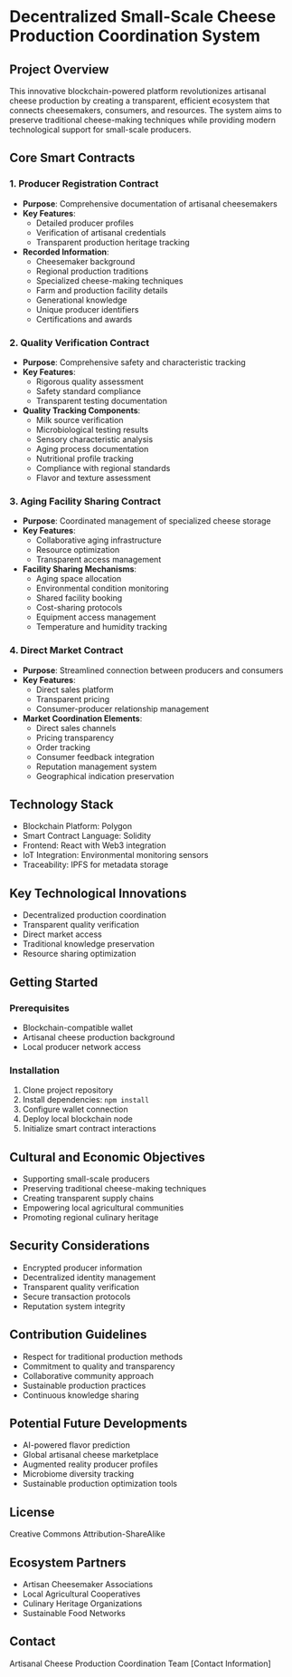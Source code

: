 # Decentralized Small-Scale Cheese Production Coordination System

## Project Overview

This innovative blockchain-powered platform revolutionizes artisanal cheese production by creating a transparent, efficient ecosystem that connects cheesemakers, consumers, and resources. The system aims to preserve traditional cheese-making techniques while providing modern technological support for small-scale producers.

## Core Smart Contracts

### 1. Producer Registration Contract
- **Purpose**: Comprehensive documentation of artisanal cheesemakers
- **Key Features**:
    - Detailed producer profiles
    - Verification of artisanal credentials
    - Transparent production heritage tracking
- **Recorded Information**:
    - Cheesemaker background
    - Regional production traditions
    - Specialized cheese-making techniques
    - Farm and production facility details
    - Generational knowledge
    - Unique producer identifiers
    - Certifications and awards

### 2. Quality Verification Contract
- **Purpose**: Comprehensive safety and characteristic tracking
- **Key Features**:
    - Rigorous quality assessment
    - Safety standard compliance
    - Transparent testing documentation
- **Quality Tracking Components**:
    - Milk source verification
    - Microbiological testing results
    - Sensory characteristic analysis
    - Aging process documentation
    - Nutritional profile tracking
    - Compliance with regional standards
    - Flavor and texture assessment

### 3. Aging Facility Sharing Contract
- **Purpose**: Coordinated management of specialized cheese storage
- **Key Features**:
    - Collaborative aging infrastructure
    - Resource optimization
    - Transparent access management
- **Facility Sharing Mechanisms**:
    - Aging space allocation
    - Environmental condition monitoring
    - Shared facility booking
    - Cost-sharing protocols
    - Equipment access management
    - Temperature and humidity tracking

### 4. Direct Market Contract
- **Purpose**: Streamlined connection between producers and consumers
- **Key Features**:
    - Direct sales platform
    - Transparent pricing
    - Consumer-producer relationship management
- **Market Coordination Elements**:
    - Direct sales channels
    - Pricing transparency
    - Order tracking
    - Consumer feedback integration
    - Reputation management system
    - Geographical indication preservation

## Technology Stack
- Blockchain Platform: Polygon
- Smart Contract Language: Solidity
- Frontend: React with Web3 integration
- IoT Integration: Environmental monitoring sensors
- Traceability: IPFS for metadata storage

## Key Technological Innovations
- Decentralized production coordination
- Transparent quality verification
- Direct market access
- Traditional knowledge preservation
- Resource sharing optimization

## Getting Started

### Prerequisites
- Blockchain-compatible wallet
- Artisanal cheese production background
- Local producer network access

### Installation
1. Clone project repository
2. Install dependencies: `npm install`
3. Configure wallet connection
4. Deploy local blockchain node
5. Initialize smart contract interactions

## Cultural and Economic Objectives
- Supporting small-scale producers
- Preserving traditional cheese-making techniques
- Creating transparent supply chains
- Empowering local agricultural communities
- Promoting regional culinary heritage

## Security Considerations
- Encrypted producer information
- Decentralized identity management
- Transparent quality verification
- Secure transaction protocols
- Reputation system integrity

## Contribution Guidelines
- Respect for traditional production methods
- Commitment to quality and transparency
- Collaborative community approach
- Sustainable production practices
- Continuous knowledge sharing

## Potential Future Developments
- AI-powered flavor prediction
- Global artisanal cheese marketplace
- Augmented reality producer profiles
- Microbiome diversity tracking
- Sustainable production optimization tools

## License
Creative Commons Attribution-ShareAlike

## Ecosystem Partners
- Artisan Cheesemaker Associations
- Local Agricultural Cooperatives
- Culinary Heritage Organizations
- Sustainable Food Networks

## Contact
Artisanal Cheese Production Coordination Team
[Contact Information]
